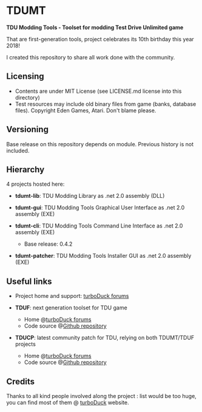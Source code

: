 # TDUMT
**TDU Modding Tools - Toolset for modding Test Drive Unlimited game**

That are first-generation tools, project celebrates its 10th birthday this year 2018!

I created this repository to share all work done with the community.

## Licensing

- Contents are under MIT License (see LICENSE.md license into this directory)
- Test resources may include old binary files from game (banks, database files). Copyright Eden Games, Atari. Don't blame please.

## Versioning

Base release on this repository depends on module. Previous history is not included.

## Hierarchy

4 projects hosted here:

- **tdumt-lib**: TDU Modding Library as .net 2.0 assembly (DLL)

- **tdumt-gui**: TDU Modding Tools Graphical User Interface as .net 2.0 assembly (EXE)

- **tdumt-cli**: TDU Modding Tools Command Line Interface as .net 2.0 assembly (EXE)
  - Base release: 0.4.2

- **tdumt-patcher**: TDU Modding Tools Installer GUI as .net 2.0 assembly (EXE)

## Useful links

- Project home and support: [turboDuck forums](https://forum.turboduck.net/threads/djey-tdu-modding-tools-1-16-3.3739/)

- **TDUF**: next generation toolset for TDU game
  - Home @[turboDuck forums](https://forum.turboduck.net/threads/djey-tduf-toolset-1-12.32570/)
  - Code source @[Github repository](https://github.com/djey47/tduf)

- **TDUCP**: latest community patch for TDU, relying on both TDUMT/TDUF projects
  - Home @[turboDuck forums](https://forum.turboduck.net/threads/djey-tdu-community-patch-2-00a.33006/)
  - Code source @[Github repository](https://github.com/djey47/tdu-cp)


## Credits

Thanks to all kind people involved along the project : list would be too huge, you can find most of them @ [turboDuck](https://www.turboduck.net/) website.
